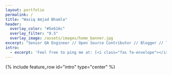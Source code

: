 ```yaml
---
layout: portfolio
permalink: /
title: "Wasiq Amjad Bhamla"
header:
  overlay_color: "#5e616c"
  overlay_filter: "0.5"
  overlay_image: /assets/images/home_banner.jpg
excerpt: "Senior QA Engineer // Open Source Contributor // Blogger // Trainer<br /><small><i class='fas fa-map-marker-alt' aria-hidden='true'></i> Dockyard Road, Mumbai, India</small><br /><br />Software QA Automation Engineer with 11 years of extensive experience in Software Automation Testing with expertise in implementation of Automation Testing processes and designing and maintaining Test Automation Framework for new / existing project / team using open source tools and latest technologies which ensures Quality of Product under Test."
intro:
  - excerpt: 'Feel free to ping me at: [<i class="fas fa-envelope"></i>](mailto:wasbhamla2005@gmail.com) [<i class="fas fa-phone"></i>](tel:+919987063686) [<i class="fab fa-skype"></i>](skype:wasiq.bhamla?call) [<i class="fab fa-facebook"></i>](https://www.facebook.com/wasiqb) [<i class="fab fa-linkedin"></i>](https://www.linkedin.com/in/wasiqbhamla) [<i class="fab fa-twitter"></i>](https://twitter.com/WasiqBhamla) [<i class="fab fa-github"></i>](https://github.com/WasiqB)'
---
```


{% include feature_row id="intro" type="center" %}
